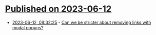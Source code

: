 # [Published on 2023-06-12](index.md)

* [2023-06-12, 08:32:25](https://lobste.rs/s/fipfen/can_we_be_stricter_about_removing_links) - [Can we be stricter about removing links with modal popups?](https://lobste.rs/s/fipfen/can_we_be_stricter_about_removing_links)
